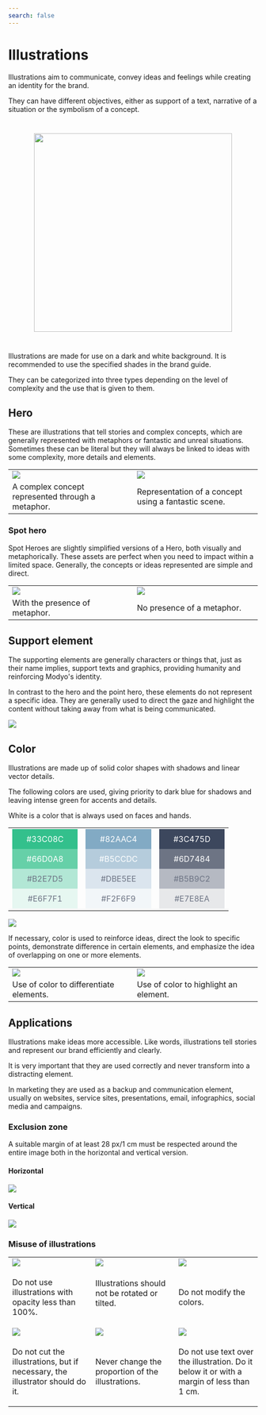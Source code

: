 ```yaml
---
search: false
---
```


# Illustrations

Illustrations aim to communicate, convey ideas and feelings while creating an identity for the brand.

They can have different objectives, either as support of a text, narrative of a situation or the symbolism of a concept.

<img src="/assets/img/brand/illustrations.jpg" style="margin: 40px auto; width: 400px; display: block;">

Illustrations are made for use on a dark and white background. It is recommended to use the specified shades in the brand guide.

They can be categorized into three types depending on the level of complexity and the use that is given to them.

## Hero

These are illustrations that tell stories and complex concepts, which are generally represented with metaphors or fantastic and unreal situations. Sometimes these can be literal but they will always be linked to ideas with some complexity, more details and elements.

<table>
<tr>
<td style="width: 50%;">
<img src="/assets/img/brand/ruta.jpg">
</td>
<td style="width: 50%;">
<img src="/assets/img/brand/candado.jpg">
</td>
</tr>
<tr>
<td style="width: 50%;">
A complex concept represented through a metaphor.
</td>
<td style="width: 50%;">
Representation of a concept using a fantastic scene.
</td>
</tr>
</table>

### Spot hero

Spot Heroes are slightly simplified versions of a Hero, both visually and metaphorically. These assets are perfect when you need to impact within a limited space. Generally, the concepts or ideas represented are simple and direct.

<table>
<tr>
<td style="width: 50%;">
<img src="/assets/img/brand/pago.png">
</td>
<td style="width: 50%;">
<img src="/assets/img/brand/unificado.png">
</td>
</tr>
<tr>
<td style="width: 50%;">
With the presence of metaphor.
</td>
<td style="width: 50%;">
No presence of a metaphor.
</td>
</tr>
</table>

## Support element

The supporting elements are generally characters or things that, just as their name implies, support texts and graphics, providing humanity and reinforcing Modyo's identity.

In contrast to the hero and the point hero, these elements do not represent a specific idea. They are generally used to direct the gaze and highlight the content without taking away from what is being communicated.

<img src="/assets/img/brand/support_element.png" style="margin-left: 0;">

## Color

Illustrations are made up of solid color shapes with shadows and linear vector details.

The following colors are used, giving priority to dark blue for shadows and leaving intense green for accents and details.

White is a color that is always used on faces and hands.

<table>
<tr>
<td style="width: 30%;">
<div style="display: flex;flex-direction: column;">
<span style="background: #33C08C;display: flex;color: white;padding: 10px 20px;justify-content:center;">#33C08C</span>
<span style="background: #66D0A8;display: flex;color: white;padding: 10px 20px;justify-content:center;">#66D0A8</span>
<span style="background: #B2E7D5;display: flex;color: #6D7484;padding: 10px 20px;justify-content:center;">#B2E7D5</span>
<span style="background: #E6F7F1;display: flex;color: #6D7484;padding: 10px 20px;justify-content:center;">#E6F7F1</span>
</div>
</td>
<td style="width: 30%;">
<div style="display: flex;flex-direction: column;">
<span style="background: #82AAC4;display: flex;color: white;padding: 10px 20px;justify-content:center;">#82AAC4</span>
<span style="background: #B5CCDC;display: flex;color: white;padding: 10px 20px;justify-content:center;">#B5CCDC</span>
<span style="background: #DBE5EE;display: flex;color: #6D7484;padding: 10px 20px;justify-content:center;">#DBE5EE</span>
<span style="background: #F2F6F9;display: flex;color: #6D7484;padding: 10px 20px;justify-content:center;">#F2F6F9</span>
</div>
</td>
<td style="width: 30%;">
<div style="display: flex;flex-direction: column;">
<span style="background: #3C475D;display: flex;color: white;padding: 10px 20px;justify-content:center;">#3C475D</span>
<span style="background: #6D7484;display: flex;color: white;padding: 10px 20px;justify-content:center;">#6D7484</span>
<span style="background: #B5B9C2;display: flex;color: #6D7484;padding: 10px 20px;justify-content:center;">#B5B9C2</span>
<span style="background: #E7E8EA;display: flex;color: #6D7484;padding: 10px 20px;justify-content:center;">#E7E8EA</span>
</div>
</td>
</tr>
</table>

<img src="/assets/img/brand/webinar.png" style="margin-left: 0;">

If necessary, color is used to reinforce ideas, direct the look to specific points, demonstrate difference in certain elements, and emphasize the idea of overlapping on one or more elements.

<table>
<tr>
<td style="width: 50%;">
<img src="/assets/img/brand/modular.png">
</td>
<td style="width: 50%;">
<img src="/assets/img/brand/exito.png">
</td>
</tr>
<tr>
<td style="width: 50%;">
Use of color to differentiate elements.
</td>
<td style="width: 50%;">
Use of color to highlight an element.
</td>
</tr>
</table>

## Applications

Illustrations make ideas more accessible. Like words, illustrations tell stories and represent our brand efficiently and clearly.

It is very important that they are used correctly and never transform into a distracting element.

In marketing they are used as a backup and communication element, usually on websites, service sites, presentations, email, infographics, social media and campaigns.

### Exclusion zone

A suitable margin of at least 28 px/1 cm must be respected around the entire image both in the horizontal and vertical version.

#### Horizontal

<img src="/assets/img/brand/horizontal.png" style="margin-left: 0;">

#### Vertical

<img src="/assets/img/brand/vertical.png" style="margin-left: 0;">

### Misuse of illustrations

<table>
<tr>
<td style="width:30%;">
<img src="/assets/img/brand/error6.png">
</td>
<td style="width:30%;">
<img src="/assets/img/brand/error2.png">
</td>
<td style="width:30%;">
<img src="/assets/img/brand/error3.png">
</td>
</tr>
<tr>
<td>
<p class="dont">Do not use illustrations with opacity less than 100%.</p>
</td>
<td>Illustrations should not be rotated or tilted.</p>
</td>
<td>
<p class="dont">Do not modify the colors.</p>
</td>
</tr>
<tr>
<td>
<img src="/assets/img/brand/error4.png">
</td>
<td>
<img src="/assets/img/brand/error1.png">
</td>
<td>
<img src="/assets/img/brand/error5.png">
</td>
</tr>
<tr>
<td>
<p class="dont">Do not cut the illustrations, but if necessary, the illustrator should do it.</p>
</td>
<td>
<p class="dont">Never change the proportion of the illustrations.</p>
</td>
<td>
<p class="dont">Do not use text over the illustration. Do it below it or with a margin of less than 1 cm.</p>
</td>
</tr>
</table>
